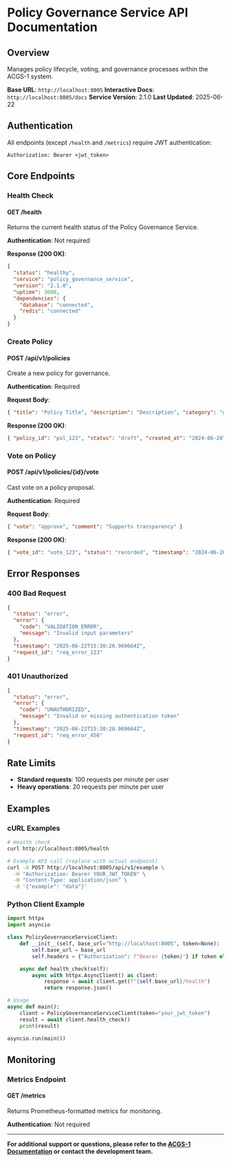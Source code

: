 # Policy Governance Service API Documentation

## Overview

Manages policy lifecycle, voting, and governance processes within the ACGS-1 system.

**Base URL**: `http://localhost:8005`
**Interactive Docs**: `http://localhost:8005/docs`
**Service Version**: 2.1.0
**Last Updated**: 2025-06-22

## Authentication

All endpoints (except `/health` and `/metrics`) require JWT authentication:

```http
Authorization: Bearer <jwt_token>
```

## Core Endpoints

### Health Check

#### GET /health

Returns the current health status of the Policy Governance Service.

**Authentication**: Not required

**Response (200 OK)**:

```json
{
  "status": "healthy",
  "service": "policy_governance_service",
  "version": "2.1.0",
  "uptime": 3600,
  "dependencies": {
    "database": "connected",
    "redis": "connected"
  }
}
```

### Create Policy

#### POST /api/v1/policies

Create a new policy for governance.

**Authentication**: Required

**Request Body**:

```json
{ "title": "Policy Title", "description": "Description", "category": "governance" }
```

**Response (200 OK)**:

```json
{ "policy_id": "pol_123", "status": "draft", "created_at": "2024-06-20T10:30:00Z" }
```

### Vote on Policy

#### POST /api/v1/policies/{id}/vote

Cast vote on a policy proposal.

**Authentication**: Required

**Request Body**:

```json
{ "vote": "approve", "comment": "Supports transparency" }
```

**Response (200 OK)**:

```json
{ "vote_id": "vote_123", "status": "recorded", "timestamp": "2024-06-20T10:30:00Z" }
```

## Error Responses

### 400 Bad Request

```json
{
  "status": "error",
  "error": {
    "code": "VALIDATION_ERROR",
    "message": "Invalid input parameters"
  },
  "timestamp": "2025-06-22T15:30:20.969664Z",
  "request_id": "req_error_123"
}
```

### 401 Unauthorized

```json
{
  "status": "error",
  "error": {
    "code": "UNAUTHORIZED",
    "message": "Invalid or missing authentication token"
  },
  "timestamp": "2025-06-22T15:30:20.969664Z",
  "request_id": "req_error_456"
}
```

## Rate Limits

- **Standard requests**: 100 requests per minute per user
- **Heavy operations**: 20 requests per minute per user

## Examples

### cURL Examples

```bash
# Health check
curl http://localhost:8005/health

# Example API call (replace with actual endpoint)
curl -X POST http://localhost:8005/api/v1/example \
  -H "Authorization: Bearer YOUR_JWT_TOKEN" \
  -H "Content-Type: application/json" \
  -d '{"example": "data"}'
```

### Python Client Example

```python
import httpx
import asyncio

class PolicyGovernanceServiceClient:
    def __init__(self, base_url="http://localhost:8005", token=None):
        self.base_url = base_url
        self.headers = {"Authorization": f"Bearer {token}"} if token else {}

    async def health_check(self):
        async with httpx.AsyncClient() as client:
            response = await client.get(f"{self.base_url}/health")
            return response.json()

# Usage
async def main():
    client = PolicyGovernanceServiceClient(token="your_jwt_token")
    result = await client.health_check()
    print(result)

asyncio.run(main())
```

## Monitoring

### Metrics Endpoint

#### GET /metrics

Returns Prometheus-formatted metrics for monitoring.

**Authentication**: Not required

---

**For additional support or questions, please refer to the [ACGS-1 Documentation](../README.md) or contact the development team.**
